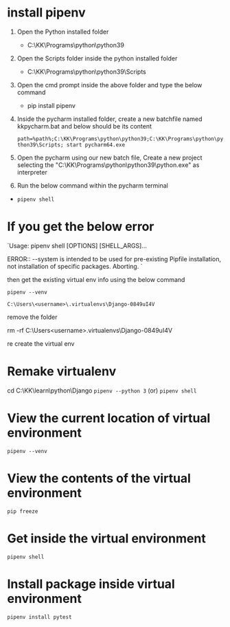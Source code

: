 # install pipenv

1. Open the Python installed folder
   - C:\KK\Programs\python\python39
2. Open the Scripts folder inside the python installed folder
   - C:\KK\Programs\python\python39\Scripts
3. Open the cmd prompt inside the above folder and type the below command 
   - pip install pipenv
4. Inside the pycharm installed folder, create a new batchfile named kkpycharm.bat and below should be its content

	`path=%path%;C:\KK\Programs\python\python39;C:\KK\Programs\python\python39\Scripts;
	start pycharm64.exe`
5. Open the pycharm using our new batch file, Create a new project selecting the "C:\KK\Programs\python\python39\python.exe" as interpreter
6. Run the below command within the pycharm terminal
  - `pipenv shell`
  
# If you get the below error
 
`Usage: pipenv shell [OPTIONS] [SHELL_ARGS]...

ERROR:: --system is intended to be used for pre-existing Pipfile installation, not installation of specific packages. Aborting.
`

then get the existing virtual env info using the below command

`pipenv --venv`

`
C:\Users\<username>\.virtualenvs\Django-0849uI4V
`

remove the folder

rm -rf C:\Users\<username>\.virtualenvs\Django-0849uI4V

re create the virtual env

# Remake virtualenv
cd C:\KK\learn\python\Django
`pipenv --python 3`
(or)
`pipenv shell`

# View the current location of virtual environment

`pipenv --venv`

# View the contents of the virtual environment

`pip freeze`

# Get inside the virtual environment

`pipenv shell`

# Install package inside virtual environment

`pipenv install pytest`
